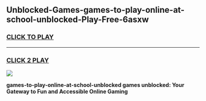 
## Unblocked-Games-games-to-play-online-at-school-unblocked-Play-Free-6asxw
<h3>
<a href="https://premium76.site?title=games-to-play-online-at-school-unblocked&ref=15A">CLICK TO PLAY</a></h3>
<hr>

<h3>
<a href="https://premium76.site?title=games-to-play-online-at-school-unblocked&ref=15A">CLICK 2 PLAY</a>
  
</h3>

<a href="https://premium76.site?title=games-to-play-online-at-school-unblocked&ref=15A"><img src="https://clearcache.store/games.png"></a>


**games-to-play-online-at-school-unblocked games unblocked: Your Gateway to Fun and Accessible Online Gaming**
